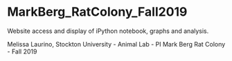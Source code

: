 # MarkBerg_RatColony_Fall2019
Website access and display of iPython notebook, graphs and analysis.

Melissa Laurino, Stockton University - Animal Lab - PI Mark Berg Rat Colony - Fall 2019

